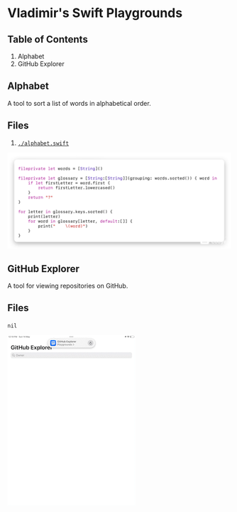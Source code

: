 # Vladimir's Swift Playgrounds
## Table of Contents
1. Alphabet
2. GitHub Explorer

## Alphabet
A tool to sort a list of words in alphabetical order.

## Files
1. [`./alphabet.swift`](./alphabet.swift)

![Alphabet.swift](./photos/alphabet.png)

## GitHub Explorer
A tool for viewing repositories on GitHub.

## Files
`nil`

![GitHub Explorer](./videos/github_explorer.gif)
